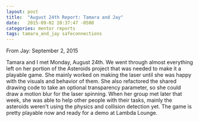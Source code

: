 ```yaml
---
layout: post
title:  "August 24th Report: Tamara and Jay"
date:   2015-09-02 20:37:47 -0500
categories: mentor reports
tags: tamara_and_jay safeconnections
---
```


From Jay: September 2, 2015

Tamara and I met Monday, August 24th. We went through almost everything left on her portion of the Asteroids project that was needed to make it a playable game. She mainly worked on making the laser until she was happy with the visuals and behavior of them. She also refactored the shared drawing code to take an optional transparency parameter, so she could draw a motion blur for the laser spinning.  When her group met later that week, she was able to help other people with their tasks, mainly the asteroids weren't using the physics and collision detection yet.  The game is pretty playable now and ready for a demo at Lambda Lounge.
